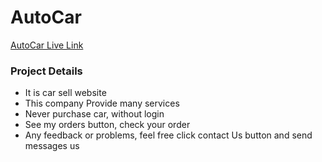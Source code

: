 ﻿<h1><strong>AutoCar</strong></h1>

<a target="_blank" href=" https://node-autocar-firebase-auth.web.app">
    <p>AutoCar Live Link</p>
</a>

<h3>Project Details</h3>
<ul>
	<li>It is car sell website</li>
	<li>This company Provide many services</li>
	<li>Never purchase car, without login</li>
	<li>See my orders button, check your order</li>
	<li>Any feedback or problems, feel free click contact Us button and send messages us</li>
</ul>

